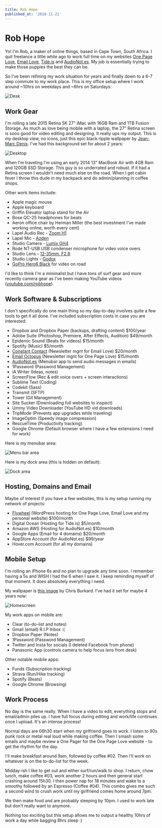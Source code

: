 ```yaml
---
title: Rob Hope
published_at: '2018-11-21'
---
```


# Rob Hope

Yo! I'm Rob, a maker of online things, based in Cape Town, South Africa. I quit freelance a little while ago to work full time on my websites [One Page Love](https://onepagelove.com/), [Email Love](https://emaillove.com/), [Tide.is](https://tide.is/) and [AudioNot.es](https://audionot.es/). My job is essentially trying to make those puppies the best they can be.

So I've been refining my work situation for years and finally down to a 6-7 step commute to my work place. This is my office setup where I work around ~10hrs on weekdays and ~6hrs on Saturdays:

![Desk](images/desk.jpg)

## Work Gear

I'm rolling a late 2015 Retina 5K 27" iMac with 16GB Ram and 1TB Fusion Storage. As much as love being mobile with a laptop, the 27" Retina screen is sooo good for video editing and designing. It really ups my output. This is my desktop view, no icons, just this epic black ripple wallpaper by [Jean-Marc Denis](http://jmd.im/black). I've had this background set for about 2 years:

![Desktop](images/desktop.jpg)

When I'm traveling I'm using an early 2014 13" MacBook Air with 4GB Ram and 120GB SSD Storage. This guy is so underrated and robust. If it had a Retina screen I wouldn't need much else on the road. When I get cabin fever I throw this dude in my backpack and do admin/planning in coffee shops.

Other work items include:

* Apple magic mouse
* Apple keyboard
* Griffin Elevator laptop stand for the Air
* Bose QC-25 headphones for beats
* Aeron office chair by Herman Miller (the best investment I've made working online, worth every cent)
* Lapel Audio Rec - [Zoom H1](https://amzn.to/2vlFSkH)
* Lapel Mic - [Azden](https://amzn.to/2vil0es)
* Studio Camera - [Lumix GH4](https://amzn.to/2HDz1pq)
* Rode NT-USB USB condenser microphone for video voice overs
* Studio Lens - [12-35mm, F2.8](https://amzn.to/2J3CA7Z)
* Studio Lights - [Godox](https://amzn.to/2qzBMjs)
* [GoPro Hero6 Black](https://amzn.to/2HFcwR1) for video on road

I'd like to think I'm a minimalist but I have tons of surf gear and more recently camera gear as I've been making YouTube videos ([youtube.com/robhope](https://www.youtube.com/robhope)).

## Work Software & Subscriptions

I don't specifically do one main thing so my day-to-day involves quite a few tools to get it all done. I've included subscription costs in case you are interested:

* Dropbox and Dropbox Paper (backups, drafting content) $100/year
* Adobe Suite (Photoshop, Premiere, After Effects, Audition) $49/month
* Epidemic Sound (Beats for videos) $15/month
* Spotify (Music) $5/month
* [Constant Contact](https://emaillove.com/go/constant-contact) (Newsletter mgnt for Email Love) $20/month
* [Email Octopus](http://onepagelove.com/go/emailoctopus) (Newsletter mgnt for One Page Love) $15/month
* [AudioNot.es](https://audionot.es/) (Menubar app to send audio messages in emails)
* 1Password (Password Management)
* iA Writer (Ideas, notes)
* ScreenFlow (Rec & edit voice overs + screen interactions)
* Sublime Text (Coding)
* Codekit (Sass)
* Transmit (SFTP)
* Tower (Git Management)
* Site Sucker (Downloading full websites to inspect)
* Ummy Video Downloader (YouTube HD vid downloads)
* TripMode (Prevents app upgrades while traveling)
* ImageOptim (Speedy image compression)
* RescueTime (Productivity tracking)
* Google Chrome (Default browser where I have a few extensions I need for work)

Here is my menubar area:

![Menu bar area](images/menubar.jpg)

Here is my dock area (this is hidden on default):

![Dock area](images/dock.jpg)

## Hosting, Domains and Email

Maybe of interest if you have a few websites, this is my setup running my network of projects:

* [Flywheel](https://onepagelove.com/go/flywheel) (WordPress hosting for One Page Love, Email Love and my personal website) $100/month
* Digital Ocean (Hosting for Tide.is) $5/month
* Amazon AWS (Hosting for AudioNot.es) $10/month
* Google Apps (Email for 4 domains) $20/month
* AppStore Account (for AudioNot.es) $99/year
* Hover.com Account (for all my domains)

## Mobile Setup

I'm rolling an iPhone 6s and no plan to upgrade any time soon. I remember having a 5s and WISH I had the 6 when I saw it. I keep reminding myself of that moment. It does absolutely everything I need.

My wallpaper is [this image](https://www.eoft.eu/blog/2016/01/wildlife-photographer-chris-burkard/) by Chris Burkard. I've had it set for maybe 4 years now:

![Homescreen](images/mobile.jpg)

My work apps on mobile are:

* Clear (to-do-list and notes)
* Gmail (email) R.I.P Inbox :(
* Dropbox Paper (Notes)
* 1Password (Password Management)
* Twitter and Insta for socials (I deleted Facebook from phone)
* Panasonic App (controls camera to help focus lens from desk)

Other notable mobile apps:

* Funds (Subscription tracking)
* Strava (Run/Hike tracking)
* Spotify (Beats)
* Google Chrome (Browsing)

## Work Process

No day is the same really. When I have a video to edit, everything stops and email/admin piles up. I have full focus during editing and work/life continues once I upload. It's an intense process!

Normal days are 06h30 start when my girlfriend goes to work. I listen to 90s punk rock or metal real loud while making coffee. Then I smash some emails and maybe review a One Pager for the One Page Love website - to get the rhythm for the day.

I'll make breakfast around 9am, followed by coffee #02. Then I'll work on whatever is on the to-do-list for the week.

Midday-ish I like to get out and either surf/run/walk to shop. I return, chow lunch, make coffee #03, work another 2 hours and then general start crashing around 15h30. I then power nap for 18 minutes and wake to a smoothy followed by an Espresso (Coffee #04). This combo gives me such a second wind to crush work until my girlfriend comes home around 7pm.

We then make food and are probably sleeping by 10pm. I used to work late but don't really want to anymore.

Nothing too exciting but this setup allows me to output a healthy 10hrs of work a day while bagging 8hrs sleep :)
